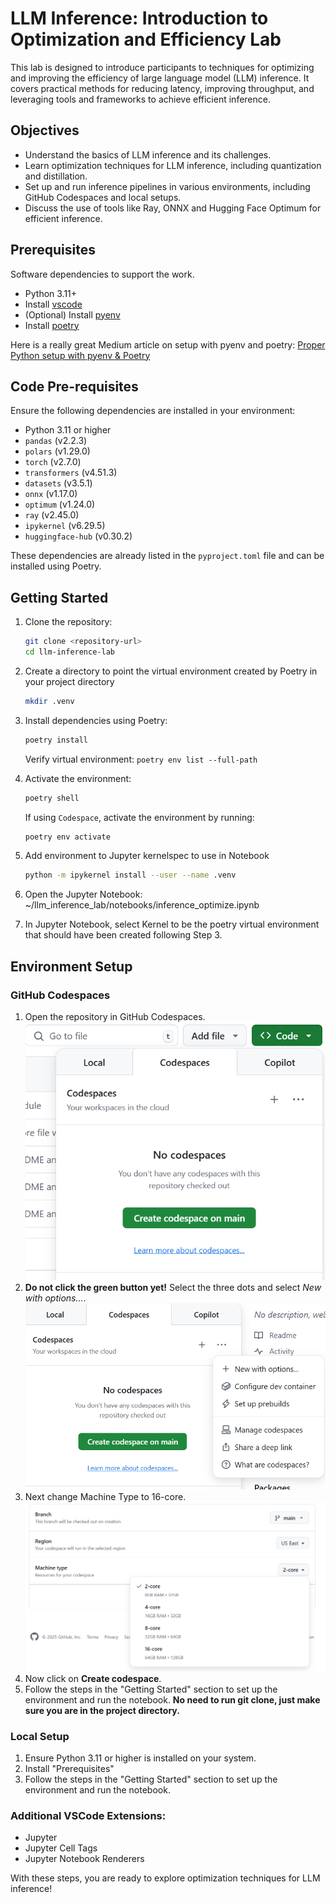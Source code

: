 # LLM Inference: Introduction to Optimization and Efficiency Lab

This lab is designed to introduce participants to techniques for optimizing and improving the efficiency of large language model (LLM) inference. It covers practical methods for reducing latency, improving throughput, and leveraging tools and frameworks to achieve efficient inference.

## Objectives

- Understand the basics of LLM inference and its challenges.
- Learn optimization techniques for LLM inference, including quantization and distillation.
- Set up and run inference pipelines in various environments, including GitHub Codespaces and local setups.
- Discuss the use of tools like Ray, ONNX and Hugging Face Optimum for efficient inference.

## Prerequisites
Software dependencies to support the work.

- Python 3.11+
- Install [vscode](https://code.visualstudio.com/)
- (Optional) Install [pyenv](https://github.com/pyenv/pyenv?tab=readme-ov-file#installation) 
- Install [poetry](https://python-poetry.org/docs/#installation)

Here is a really great Medium article on setup with pyenv and poetry: [Proper Python setup with pyenv & Poetry](https://douwevandermeij.medium.com/proper-python-setup-with-pyenv-poetry-4d8baea329a8)

## Code Pre-requisites

Ensure the following dependencies are installed in your environment:

- Python 3.11 or higher
- `pandas` (v2.2.3)
- `polars` (v1.29.0)
- `torch` (v2.7.0)
- `transformers` (v4.51.3)
- `datasets` (v3.5.1)
- `onnx` (v1.17.0)
- `optimum` (v1.24.0)
- `ray` (v2.45.0)
- `ipykernel` (v6.29.5)
- `huggingface-hub` (v0.30.2)

These dependencies are already listed in the `pyproject.toml` file and can be installed using Poetry.

## Getting Started

1. Clone the repository:
   ```bash
   git clone <repository-url>
   cd llm-inference-lab
   ```

2. Create a directory to point the virtual environment created by Poetry in your project directory
   ```bash
   mkdir .venv
   ```

3. Install dependencies using Poetry:
   ```bash
   poetry install
   ```

   Verify virtual environment: `poetry env list --full-path`

4. Activate the environment:
   ```bash
   poetry shell
   ```

   If using `Codespace`, activate the environment by running:
   ```bash
   poetry env activate
   ```

5. Add environment to Jupyter kernelspec to use in Notebook
   ```bash
   python -m ipykernel install --user --name .venv
   ```

6. Open the Jupyter Notebook: ~/llm_inference_lab/notebooks/inference_optimize.ipynb

7. In Jupyter Notebook, select Kernel to be the poetry virtual environment that should have been created following Step 3.

## Environment Setup

### GitHub Codespaces

1. Open the repository in GitHub Codespaces.
![alt text](llm_inference_lab/images/image.png)
2. **Do not click the green button yet!** Select the three dots and select *New with options...*.
![alt text](llm_inference_lab/images/image-1.png)
3. Next change Machine Type to 16-core.
![alt text](llm_inference_lab/images/image-2.png)
4. Now click on **Create codespace**.
5. Follow the steps in the "Getting Started" section to set up the environment and run the notebook. **No need to run git clone, just make sure you are in the project directory.**

### Local Setup

1. Ensure Python 3.11 or higher is installed on your system.
2. Install "Prerequisites"
3. Follow the steps in the "Getting Started" section to set up the environment and run the notebook.

### Additional VSCode Extensions:
- Jupyter
- Jupyter Cell Tags
- Jupyter Notebook Renderers

With these steps, you are ready to explore optimization techniques for LLM inference!
